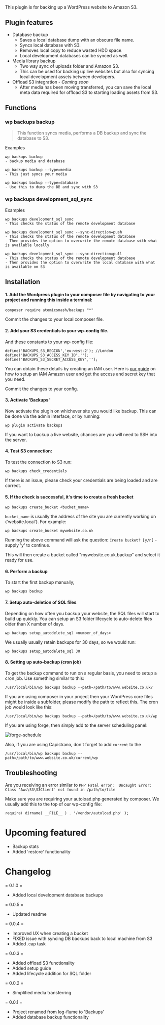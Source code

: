 This plugin is for backing up a WordPress website to Amazon S3.

## Plugin features

- Database backup
    - Saves a local database dump with an obscure file name.
    - Syncs local database with S3.
    - Removes local copy to reduce wasted HDD space.
    - Local development databases can be synced as well.
- Media library backup
	- Two way sync of uploads folder and Amazon S3.
	- This can be used for backing up live websites but also for syncing local development assets between developers.
- Offload S3 integration - *Coming soon*
	- After media has been moving transferred, you can save the local meta data required for offload S3 to starting loading assets from S3.

## Functions

### wp backups backup
> This function syncs media, performs a DB backup and sync the database to S3.

Examples

	wp backups backup
    - backup media and database

	wp backups backup --type=media
	- This just syncs your media

	wp backups backup --type=database
	- Use this to dump the DB and sync with S3


### wp backups development_sql_sync

Examples

    wp backups development_sql_sync
    - This checks the status of the remote development database

    wp backups development_sql_sync --sync-direction=push
    - This checks the status of the remote development database
    - Then provides the option to overwrite the remote database with what is available locally

    wp backups development_sql_sync --sync-direction=pull
    - This checks the status of the remote development database
    - Then provides the option to overwrite the local database with what is available on S3


## Installation

#### 1. Add the Wordpress plugin to your composer file by navigating to your project and running this inside a terminal:

```
composer require atomicsmash/backups "*"
```

Commit the changes to your local composer file.

#### 2. Add your S3 credentials to your wp-config file.

And these constants to your wp-config file:

```
define('BACKUPS_S3_REGION','eu-west-2'); //London
define('BACKUPS_S3_ACCESS_KEY_ID','');
define('BACKUPS_S3_SECRET_ACCESS_KEY','');
```

You can obtain these details by creating an IAM user. Here is [our guide](https://github.com/AtomicSmash/backups/wiki/Getting-AWS-credentials) on how to setup an IAM Amazon user and get the access and secret key that you need.

Commit the changes to your config.

#### 3. Activate 'Backups'

Now activate the plugin on whichever site you would like backup. This can be done via the admin interface, or by running:

```
wp plugin activate backups
```

If you want to backup a live website, chances are you will need to SSH into the server.

#### 4. Test S3 connection:

To test the connection to S3 run:

```
wp backups check_credentials
```

If there is an issue, please check your credentials are being loaded and are correct.

#### 5. If the check is successful, it's time to create a fresh bucket

```
wp backups create_bucket <bucket_name>
```

`bucket_name` is usually the address of the site you are currently working on ('website.local'). For example:

```
wp backups create_bucket mywebsite.co.uk
```

Running the above command will ask the question: `Create bucket? [y/n]` - supply 'y' to continue.

This will then create a bucket called "mywebsite.co.uk.backup" and select it ready for use.


#### 6. Perform a backup

To start the first backup manually,

```
wp backups backup
```

#### 7. Setup auto-deletion of SQL files

Depending on how often you backup your website, the SQL files will start to build up quickly. You can setup an S3 folder lifecycle to auto-delete files older than X number of days.

```
wp backups setup_autodelete_sql <number_of_days>
```

We usually usually retain backups for 30 days, so we would run:

```
wp backups setup_autodelete_sql 30
```

#### 8. Setting up auto-backup (cron job)

To get the backup command to run on a regular basis, you need to setup a cron job. Use something similar to this:

```
/usr/local/bin/wp backups backup --path=/path/to/www.website.co.uk/
```

If you are using composer in your project then your WordPress core files might be inside a subfolder, please modify the path to reflect this. The cron job would look like this:

```
/usr/local/bin/wp backups backup --path=/path/to/www.website.co.uk/wp
```

If you are using forge, then simply add to the server scheduling panel:

![forge-schedule](https://user-images.githubusercontent.com/1636310/46582964-1cd4d880-ca47-11e8-90f1-c80e0ba625d6.png)

Also, if you are using Capistrano, don't forget to add `current` to the

```
/usr/local/bin/wp backups backup --path=/path/to/www.website.co.uk/current/wp
```

## Troubleshooting

Are you receiving an error similar to `PHP Fatal error:  Uncaught Error: Class 'Aws\S3\S3Client' not found in /path/to/file`

Make sure you are requiring your autoload.php generated by composer. We usually add this to the top of our wp-config file:

```
require( dirname( __FILE__ ) . '/vendor/autoload.php' );
```

# Upcoming featured

- Backup stats
- Added 'restore' functionality


# Changelog

= 0.1.0 =
* Added local development database backups

= 0.0.5 =
* Updated readme

= 0.0.4 =
* Improved UX when creating a bucket
* FIXED issue with syncing DB backups back to local machine from S3
* Added .cap task

= 0.0.3 =
* Added offload S3 functionality
* Added setup guide
* Added lifecycle addition for SQL folder

= 0.0.2 =
* Simplified media transferring

= 0.0.1 =
* Project renamed from log-flume to 'Backups'
* Added database backup functionality
